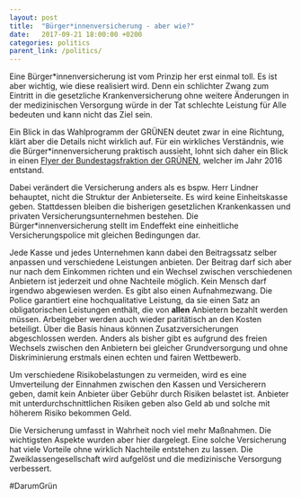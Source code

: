 ```yaml
---
layout: post
title:  "Bürger*innenversicherung - aber wie?"
date:   2017-09-21 18:00:00 +0200
categories: politics
parent_link: /politics/
---
```


Eine Bürger*innenversicherung ist vom Prinzip her erst einmal toll. Es ist aber
wichtig, wie diese realisiert wird. Denn ein schlichter Zwang zum Eintritt in
die gesetzliche Krankenversicherung ohne weitere Änderungen in der medizinischen
Versorgung würde in der Tat schlechte Leistung für Alle bedeuten und kann
nicht das Ziel sein.

Ein Blick in das Wahlprogramm der GRÜNEN deutet zwar in eine Richtung, klärt
aber die Details nicht wirklich auf. Für ein wirkliches Verständnis, wie die
Bürger\*innenversicherung praktisch aussieht, lohnt sich daher ein Blick in
einen [Flyer der Bundestagsfraktion der GRÜNEN][0], welcher im Jahr 2016 entstand.

Dabei verändert die Versicherung anders als es bspw. Herr Lindner behauptet,
nicht die Struktur der Anbieterseite. Es wird keine Einheitskasse geben.
Stattdessen bleiben die bisherigen gesetzlichen Krankenkassen und privaten
Versicherungsunternehmen bestehen. Die Bürger\*innenversicherung stellt im
Endeffekt eine einheitliche Versicherungspolice mit gleichen Bedingungen dar.

Jede Kasse und jedes Unternehmen kann dabei den Beitragssatz selber anpassen
und verschiedene Leistungen anbieten. Der Beitrag darf sich aber nur nach dem
Einkommen richten und ein Wechsel zwischen verschiedenen Anbietern ist jederzeit
und ohne Nachteile möglich. Kein Mensch darf irgendwo abgewiesen werden. Es gibt
also einen Aufnahmezwang. Die Police garantiert eine hochqualitative Leistung,
da sie einen Satz an obligatorischen Leistungen enthält, die von **allen**
Anbietern bezahlt werden müssen. Arbeitgeber werden auch wieder paritätisch
an den Kosten beteiligt. Über die Basis hinaus können Zusatzversicherungen 
abgeschlossen werden. Anders als bisher gibt es aufgrund des freien Wechsels
zwischen den Anbietern bei gleicher Grundversorgung und ohne Diskriminierung 
erstmals einen echten und fairen Wettbewerb.

Um verschiedene Risikobelastungen zu vermeiden, wird es eine Umverteilung 
der Einnahmen zwischen den Kassen und Versicherern geben, damit kein Anbieter
über Gebühr durch Risiken belastet ist. Anbieter mit unterdurchschnittlichen
Risiken geben also Geld ab und solche mit höherem Risiko bekommen Geld.

Die Versicherung umfasst in Wahrheit noch viel mehr Maßnahmen. Die wichtigsten
Aspekte wurden aber hier dargelegt. Eine solche Versicherung hat viele Vorteile
ohne wirklich Nachteile entstehen zu lassen. Die Zweiklassengesellschaft wird
aufgelöst und die medizinische Versorgung verbessert.

#DarumGrün

[0]: https://www.gruene-bundestag.de/fileadmin/media/gruenebundestag_de/publikationen/broschueren_und_flyer/flyer_buergerversicherung.pdf
